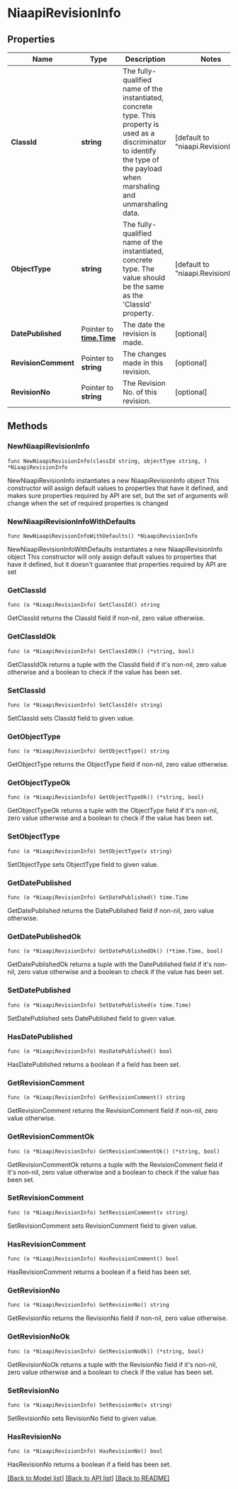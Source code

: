 # NiaapiRevisionInfo

## Properties

Name | Type | Description | Notes
------------ | ------------- | ------------- | -------------
**ClassId** | **string** | The fully-qualified name of the instantiated, concrete type. This property is used as a discriminator to identify the type of the payload when marshaling and unmarshaling data. | [default to "niaapi.RevisionInfo"]
**ObjectType** | **string** | The fully-qualified name of the instantiated, concrete type. The value should be the same as the &#39;ClassId&#39; property. | [default to "niaapi.RevisionInfo"]
**DatePublished** | Pointer to [**time.Time**](time.Time.md) | The date the revision is made. | [optional] 
**RevisionComment** | Pointer to **string** | The changes made in this revision. | [optional] 
**RevisionNo** | Pointer to **string** | The Revision No. of this revision. | [optional] 

## Methods

### NewNiaapiRevisionInfo

`func NewNiaapiRevisionInfo(classId string, objectType string, ) *NiaapiRevisionInfo`

NewNiaapiRevisionInfo instantiates a new NiaapiRevisionInfo object
This constructor will assign default values to properties that have it defined,
and makes sure properties required by API are set, but the set of arguments
will change when the set of required properties is changed

### NewNiaapiRevisionInfoWithDefaults

`func NewNiaapiRevisionInfoWithDefaults() *NiaapiRevisionInfo`

NewNiaapiRevisionInfoWithDefaults instantiates a new NiaapiRevisionInfo object
This constructor will only assign default values to properties that have it defined,
but it doesn't guarantee that properties required by API are set

### GetClassId

`func (o *NiaapiRevisionInfo) GetClassId() string`

GetClassId returns the ClassId field if non-nil, zero value otherwise.

### GetClassIdOk

`func (o *NiaapiRevisionInfo) GetClassIdOk() (*string, bool)`

GetClassIdOk returns a tuple with the ClassId field if it's non-nil, zero value otherwise
and a boolean to check if the value has been set.

### SetClassId

`func (o *NiaapiRevisionInfo) SetClassId(v string)`

SetClassId sets ClassId field to given value.


### GetObjectType

`func (o *NiaapiRevisionInfo) GetObjectType() string`

GetObjectType returns the ObjectType field if non-nil, zero value otherwise.

### GetObjectTypeOk

`func (o *NiaapiRevisionInfo) GetObjectTypeOk() (*string, bool)`

GetObjectTypeOk returns a tuple with the ObjectType field if it's non-nil, zero value otherwise
and a boolean to check if the value has been set.

### SetObjectType

`func (o *NiaapiRevisionInfo) SetObjectType(v string)`

SetObjectType sets ObjectType field to given value.


### GetDatePublished

`func (o *NiaapiRevisionInfo) GetDatePublished() time.Time`

GetDatePublished returns the DatePublished field if non-nil, zero value otherwise.

### GetDatePublishedOk

`func (o *NiaapiRevisionInfo) GetDatePublishedOk() (*time.Time, bool)`

GetDatePublishedOk returns a tuple with the DatePublished field if it's non-nil, zero value otherwise
and a boolean to check if the value has been set.

### SetDatePublished

`func (o *NiaapiRevisionInfo) SetDatePublished(v time.Time)`

SetDatePublished sets DatePublished field to given value.

### HasDatePublished

`func (o *NiaapiRevisionInfo) HasDatePublished() bool`

HasDatePublished returns a boolean if a field has been set.

### GetRevisionComment

`func (o *NiaapiRevisionInfo) GetRevisionComment() string`

GetRevisionComment returns the RevisionComment field if non-nil, zero value otherwise.

### GetRevisionCommentOk

`func (o *NiaapiRevisionInfo) GetRevisionCommentOk() (*string, bool)`

GetRevisionCommentOk returns a tuple with the RevisionComment field if it's non-nil, zero value otherwise
and a boolean to check if the value has been set.

### SetRevisionComment

`func (o *NiaapiRevisionInfo) SetRevisionComment(v string)`

SetRevisionComment sets RevisionComment field to given value.

### HasRevisionComment

`func (o *NiaapiRevisionInfo) HasRevisionComment() bool`

HasRevisionComment returns a boolean if a field has been set.

### GetRevisionNo

`func (o *NiaapiRevisionInfo) GetRevisionNo() string`

GetRevisionNo returns the RevisionNo field if non-nil, zero value otherwise.

### GetRevisionNoOk

`func (o *NiaapiRevisionInfo) GetRevisionNoOk() (*string, bool)`

GetRevisionNoOk returns a tuple with the RevisionNo field if it's non-nil, zero value otherwise
and a boolean to check if the value has been set.

### SetRevisionNo

`func (o *NiaapiRevisionInfo) SetRevisionNo(v string)`

SetRevisionNo sets RevisionNo field to given value.

### HasRevisionNo

`func (o *NiaapiRevisionInfo) HasRevisionNo() bool`

HasRevisionNo returns a boolean if a field has been set.


[[Back to Model list]](../README.md#documentation-for-models) [[Back to API list]](../README.md#documentation-for-api-endpoints) [[Back to README]](../README.md)


